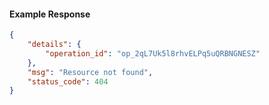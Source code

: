 <!-- Code generated for API Clients. DO NOT EDIT. -->

#### Example Response

```json
{
	"details": {
		"operation_id": "op_2qL7Uk5l8rhvELPq5uQRBNGNESZ"
	},
	"msg": "Resource not found",
	"status_code": 404
}
```
